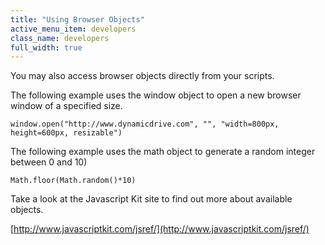 ```yaml
---
title: "Using Browser Objects"
active_menu_item: developers
class_name: developers
full_width: true
---
```



You may also access browser objects directly from your scripts.

The following example uses the window object to open a new browser window of a specified size.

    window.open("http://www.dynamicdrive.com", "", "width=800px, height=600px, resizable")
    
The following example uses the math object to generate a random integer between 0 and 10)

    Math.floor(Math.random()*10)
 
Take a look at the Javascript Kit site to find out more about available objects.

[http://www.javascriptkit.com/jsref/](http://www.javascriptkit.com/jsref/)

